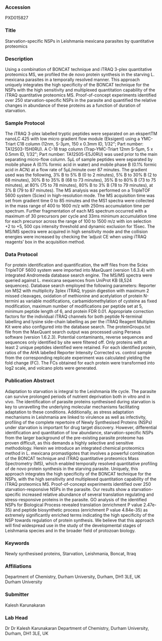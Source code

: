 ### Accession
PXD015827

### Title
Starvation-specific NSPs in Leishmania mexicana parasites by quantitative proteomics

### Description
Using a combination of BONCAT technique and iTRAQ 3-plex quantitative proteomics MS, we profiled the de novo protein synthesis in the starving L. mexicana parasites in a temporally resolved manner. This approach uniquely integrates the high specificity of the BONCAT technique for the NSPs with the high sensitivity and multiplexed quantitation capability of the iTRAQ quantitative proteomics MS. Proof-of-concept experiments identified over 250 starvation-specific NSPs in the parasite and quantified the relative changes in abundance of these proteins as a function of duration of starvation.

### Sample Protocol
The iTRAQ 3-plex labelled tryptic peptides were separated on an ekspertTM nanoLC 425 with low micro gradient flow module (Eksigent) using a YMC-Triart C18 column (12nm, S-3µm, 150 x 0.3mm ID, 1/32"; Part number: TA12S03-15H0RU). A C-18 trap column (Trap-YMC-Triart 12nm S-5µm, 5 x 0.5mm ID, 1/32"; Part number: TA12S05-E5J0RU) was used prior to the main separating micro-flow column. 5µL of sample peptides were separated by mobile phase A (0.1% formic acid in water) and mobile phase B (0.1% formic acid in ACN) at a flow rate of 5µL/minute over 87 minutes. The gradient used was the following, 3% B to 5% B (0 to 2 minutes), 5% B to 30% B (2 to 68 minutes), 30% B to 35% B (68 to 73 minutes), 35% B to 80% B (73 to 75 minutes), at 80% (75 to 78 minutes), 80% B to 3% B (78 to 79 minutes), at 3% B (79 to 87 minutes). The MS analysis was performed on a TripleTOF 5600 system (Sciex) in high-resolution mode. The MS acquisition time was set from gradient time 0 to 85 minutes and the MS1 spectra were collected in the mass range of 400 to 1600 m/z with 250ms accumulation time per spectrum. Further fragmentation of each MS spectrum occurred with a maximum of 30 precursors per cycle and 33ms minimum accumulation time for each precursor across the range of 100 to 1500 m/z with ion selection +2 to +5, 500 cps intensity threshold and dynamic exclusion for 15sec. The MS/MS spectra were acquired in high sensitivity mode and the collision energies were increased by checking the ‘adjust CE when using iTRAQ reagents’ box in the acquisition method.

### Data Protocol
For protein identification and quantification, the wiff files from the Sciex TripleTOF 5600 system were imported into MaxQuant (version 1.6.3.4) with integrated Andromeda database search engine. The MS/MS spectra were queried against L. mexicana sequences from UniProt KB (8,524 sequences). Database search employed the following parameters: Reporter ion MS2 with multiplicity 3plex iTRAQ, trypsin digestion with maximum 2 missed cleavages, oxidation of methionine and acetylation of protein N-termini as variable modifications, carbamidomethylation of cysteine as fixed modification, maximum number of modifications per peptide set at 5, minimum peptide length of 6, and protein FDR 0.01. Appropriate correction factors for the individual iTRAQ channels for both peptide N-terminal labelling and lysine side-chain labelling as per the iTRAQ Reagent Multiplex Kit were also configured into the database search. The proteinGroups.txt file from the MaxQuant search output was processed using Perseus software (version 1.6.2.3). Potential contaminants, reverse sequences and sequences only identified by site were filtered off. Only proteins with at least 2 unique peptides identified were retained. For each identified protein, ratios of the AHA labelled Reporter Intensity Corrected vs. control sample from the corresponding replicate experiment was calculated yielding the fold change (FC). The FCs obtained for each protein were transformed into log2 scale, and volcano plots were generated.

### Publication Abstract
Adaptation to starvation is integral to the Leishmania life cycle. The parasite can survive prolonged periods of nutrient deprivation both in vitro and in vivo. The identification of parasite proteins synthesised during starvation is key to unravelling the underlying molecular mechanisms facilitating adaptation to these conditions. Additionally, as stress adaptation mechanisms in Leishmania are linked to virulence as well as infectivity, profiling of the complete repertoire of Newly Synthesised Proteins (NSPs) under starvation is important for drug target discovery. However, differential identification and quantitation of low abundance, starvation-specific NSPs from the larger background of the pre-existing parasite proteome has proven difficult, as this demands a highly selective and sensitive methodology. Herein we introduce an integrated chemical proteomics method in L. mexicana promastigotes that involves a powerful combination of the BONCAT technique and iTRAQ quantitative proteomics Mass Spectrometry (MS), which enabled temporally resolved quantitative profiling of de novo protein synthesis in the starving parasite. Uniquely, this approach integrates the high specificity of the BONCAT technique for the NSPs, with the high sensitivity and multiplexed quantitation capability of the iTRAQ proteomics MS. Proof-of-concept experiments identified over 250 starvation-responsive NSPs in the parasite. Our results show a starvation-specific increased relative abundance of several translation regulating and stress-responsive proteins in the parasite. GO analysis of the identified NSPs for Biological Process revealed translation (enrichment P value 2.47e-35) and peptide biosynthetic process (enrichment P value 4.84e-35) as extremely significantly enriched terms indicating the high specificity of the NSP towards regulation of protein synthesis. We believe that this approach will find widespread use in the study of the developmental stages of Leishmania species and in the broader field of protozoan biology.

### Keywords
Newly synthesised proteins, Starvation, Leishmania, Boncat, Itraq

### Affiliations
Department of Chemistry, Durham University, Durham, DH1 3LE, UK
Durham University

### Submitter
Kalesh Karunakaran

### Lab Head
Dr Dr Kalesh Karunakaran
Department of Chemistry, Durham University, Durham, DH1 3LE, UK



